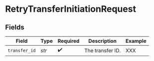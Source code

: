 # RetryTransferInitiationRequest


## Fields

| Field              | Type               | Required           | Description        | Example            |
| ------------------ | ------------------ | ------------------ | ------------------ | ------------------ |
| `transfer_id`      | *str*              | :heavy_check_mark: | The transfer ID.   | XXX                |